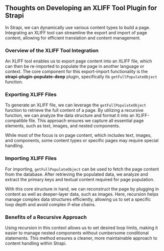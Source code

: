 ## Thoughts on Developing an XLIFF Tool Plugin for Strapi

In Strapi, we can dynamically use various content types to build a page. Integrating an XLIFF tool can streamline the export and import of page content, allowing for efficient translation and content management.

### Overview of the XLIFF Tool Integration

An XLIFF tool enables us to export page content into an XLIFF file, which can then be re-imported to populate the page in another language or context. The core component for this export-import functionality is the **strapi-plugin-populate-deep** plugin, specifically its `getFullPopulateObject` function.

### Exporting XLIFF Files

To generate an XLIFF file, we can leverage the `getFullPopulateObject` function to retrieve the full content of a page. By utilizing a recursive function, we can analyze the data structure and format it into an XLIFF-compatible file. This approach ensures we capture all essential page elements, such as text, images, and nested components.

While most of the focus is on page content, which includes text, images, and components, some content types or specific pages may require special handling.

### Importing XLIFF Files

For importing, `getFullPopulateObject` can be used to fetch the page content from the database. After retrieving the populated data, we analyze and extract the primary keys and textual content required for page population.

With this core structure in hand, we can reconstruct the page by plugging in content as well as deeper-layer data, such as images. Here, recursion helps manage complex data structures efficiently, allowing us to set a specific loop depth and avoid complex if-else chains.

### Benefits of a Recursive Approach

Using recursion in this context allows us to set desired loop limits, making it easier to manage nested components without cumbersome conditional statements. This method ensures a cleaner, more maintainable approach to content handling within Strapi.
